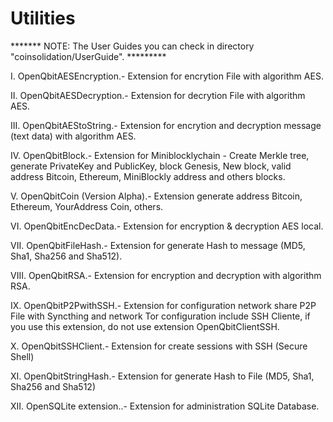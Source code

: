 # Utilities

*******  NOTE: The User Guides you can check in directory "coinsolidation/UserGuide". *********

I. OpenQbitAESEncryption.- Extension for encrytion File with algorithm AES.

II. OpenQbitAESDecryption.- Extension for decrytion File with algorithm AES.

III. OpenQbitAEStoString.- Extension for encrytion and decryption message (text data) with algorithm AES.

IV. OpenQbitBlock.- Extension for Miniblocklychain - Create Merkle tree, generate PrivateKey and PublicKey, block Genesis, New block, valid address Bitcoin, Ethereum, MiniBlockly address and others blocks.

V. OpenQbitCoin (Version Alpha).- Extension generate address Bitcoin, Ethereum, YourAddress Coin, others.

VI. OpenQbitEncDecData.- Extension for encryption & decryption AES local.

VII. OpenQbitFileHash.- Extension for generate Hash to message (MD5, Sha1, Sha256 and Sha512).

VIII. OpenQbitRSA.- Extension for encryption and decryption with algorithm RSA.

IX. OpenQbitP2PwithSSH.- Extension for configuration network share P2P File with Syncthing and network Tor configuration include SSH Cliente, if you use this extension, do not use extension OpenQbitClientSSH.

X. OpenQbitSSHClient.- Extension for create sessions with SSH (Secure Shell)

XI. OpenQbitStringHash.- Extension for generate Hash to File (MD5, Sha1, Sha256 and Sha512)

XII. OpenSQLite extension..- Extension for administration SQLite Database.
